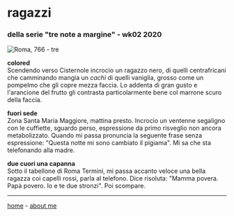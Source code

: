 # ragazzi   
### della serie "tre note a margine" - wk02 2020  

![](https://drive.google.com/uc?id=1SkrUGZZDpBMzLivyyx_sp3yB9EGG1jEn "Roma, 766 - tre")  

**colored**  
Scendendo verso Cisternole incrocio un ragazzo nero, di quelli centrafricani che camminando mangia un *cachì* di quelli vaniglia, grosso come un pompelmo che gli copre mezza faccia. Lo addenta di gran gusto e l'arancione del frutto gli contrasta particolarmente bene col marrone scuro della faccia.  

**fuori sede**  
Zona Santa Maria Maggiore, mattina presto. Incrocio un ventenne segaligno con le cuffiette, sguardo perso, espressione da primo risveglio non ancora metabolizzato. Quando mi passa pronuncia la seguente frase senza espressione: "Questa notte mi sono cambiato il pigiama". Mi sa che sta telefonando alla madre.  

**due cuori una capanna**  
Sotto il tabellone di Roma Termini, mi passa accanto veloce una bella ragazza coi capelli rossi, parla al telefono. Dice risoluta: "Mamma povera. Papà povero. Io e te due stronzi". Poi scompare.  

---  
[home](/index.md) - [about me](/aboutme.md)

  